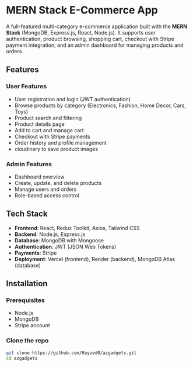 # MERN Stack E-Commerce App

A full-featured multi-category e-commerce application built with the **MERN Stack** (MongoDB, Express.js, React, Node.js). It supports user authentication, product browsing, shopping cart, checkout with Stripe payment integration, and an admin dashboard for managing products and orders.

## Features

### User Features
- User registration and login (JWT authentication)
- Browse products by category (Electronics, Fashion, Home Decor, Cars, Toys)
- Product search and filtering
- Product details page
- Add to cart and manage cart
- Checkout with Stripe payments
- Order history and profile management
- cloudinary to save product images

### Admin Features
- Dashboard overview
- Create, update, and delete products
- Manage users and orders
- Role-based access control

## Tech Stack

- **Frontend**: React, Redux Toolkit, Axios, Tailwind CSS
- **Backend**: Node.js, Express.js
- **Database**: MongoDB with Mongoose
- **Authentication**: JWT (JSON Web Tokens)
- **Payments**: Stripe
- **Deployment**: Vercel (frontend), Render (backend), MongoDB Atlas (database)

## Installation

### Prerequisites
- Node.js
- MongoDB
- Stripe account

### Clone the repo
```bash
git clone https://github.com/Hayzed0/azgadgets.git
cd azgadgets


